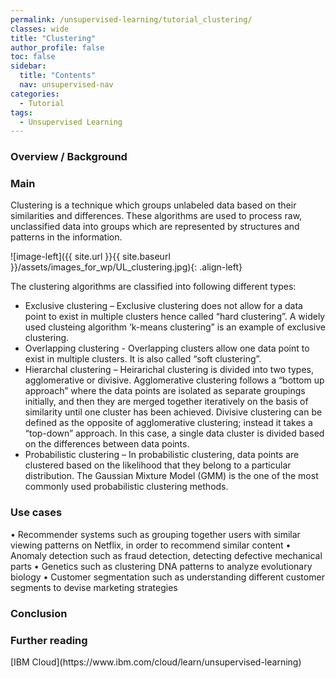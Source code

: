 ```yaml
---
permalink: /unsupervised-learning/tutorial_clustering/
classes: wide
title: "Clustering"
author_profile: false
toc: false
sidebar:
  title: "Contents"
  nav: unsupervised-nav
categories:
  - Tutorial
tags:
  - Unsupervised Learning
---
```


<h3>Overview / Background</h3>

<h3>Main</h3>
Clustering is a technique which groups unlabeled data based on their similarities and differences. These algorithms are used to process raw, unclassified data into groups which are represented by structures and patterns in the information. 

![image-left]({{ site.url }}{{ site.baseurl }}/assets/images_for_wp/UL_clustering.jpg){: .align-left}

The clustering algorithms are classified into following different types: </br>
- Exclusive clustering – Exclusive clustering does not allow for a data point to exist in multiple clusters hence called “hard clustering”. A widely used clusteing algorithm ‘k-means clustering” is an example of exclusive clustering. 
- Overlapping clustering - Overlapping clusters allow one data point to exist in multiple clusters. It is also called “soft clustering”.
- Hierarchal clustering – Heirarichal clustering is divided into two types, agglomerative or divisive. Agglomerative clustering follows a “bottom up approach” where the data points are isolated as separate groupings initially, and then they are merged together iteratively on the basis of similarity until one cluster has been achieved. Divisive clustering can be defined as the opposite of agglomerative clustering; instead it takes a “top-down” approach. In this case, a single data cluster is divided based on the differences between data points. 
-	Probabilistic clustering – In probabilistic clustering, data points are clustered based on the likelihood that they belong to a particular distribution. The Gaussian Mixture Model (GMM) is the one of the most commonly used probabilistic clustering methods.




<h3>Use cases</h3>
•	Recommender systems such as grouping together users with similar viewing patterns on Netflix, in order to recommend similar content
•	Anomaly detection such as fraud detection, detecting defective mechanical parts
•	Genetics such as clustering DNA patterns to analyze evolutionary biology
•	Customer segmentation such as understanding different customer segments to devise marketing strategies

<h3>Conclusion</h3>

<h3>Further reading</h3>
[IBM Cloud](https://www.ibm.com/cloud/learn/unsupervised-learning)
